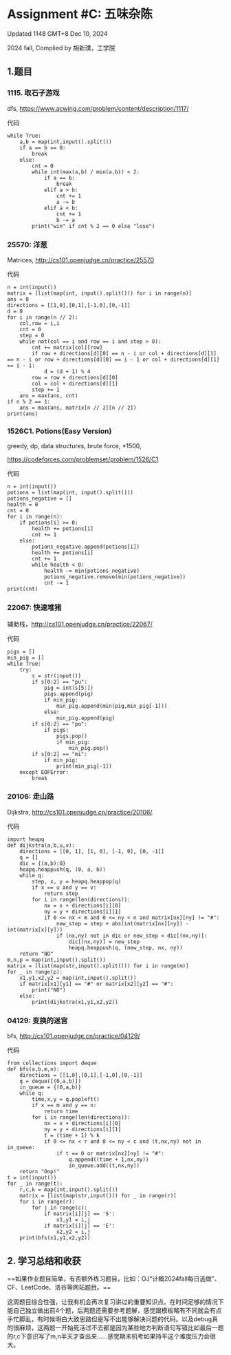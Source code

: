 # Assignment #C: 五味杂陈



Updated 1148 GMT+8 Dec 10, 2024

2024 fall, Complied by 胡新璞，工学院



## 1.题目



### 1115. 取石子游戏

dfs, https://www.acwing.com/problem/content/description/1117/

代码

```
while True:
    a,b = map(int,input().split())
    if a == b == 0:
        break
    else:
        cnt = 0
        while int(max(a,b) / min(a,b)) < 2:
            if a == b:
                break
            elif a > b:
                cnt += 1
                a -= b
            elif a < b:
                cnt += 1
                b -= a
        print("win" if cnt % 2 == 0 else "lose")
```

 

### 25570: 洋葱

Matrices, http://cs101.openjudge.cn/practice/25570

代码

```
n = int(input())
matrix = [list(map(int, input().split())) for i in range(n)]
ans = 0
directions = [[1,0],[0,1],[-1,0],[0,-1]]
d = 0
for i in range(n // 2):
    col,row = i,i
    cnt = 0
    step = 0
    while not(col == i and row == i and step > 0):
        cnt += matrix[col][row]
        if row + directions[d][0] == n - i or col + directions[d][1] == n - i or row + directions[d][0] == i - 1 or col + directions[d][1] == i - 1:
            d = (d + 1) % 4
        row = row + directions[d][0]
        col = col + directions[d][1]
        step += 1
    ans = max(ans, cnt)
if n % 2 == 1:
    ans = max(ans, matrix[n // 2][n // 2])
print(ans)
```



###  1526C1. Potions(Easy Version)

greedy, dp, data structures, brute force, *1500,

 https://codeforces.com/problemset/problem/1526/C1

代码

```
n = int(input())
potions = list(map(int, input().split()))
potions_negative = []
health = 0
cnt = 0
for i in range(n):
    if potions[i] >= 0:
        health += potions[i]
        cnt += 1
    else:
        potions_negative.append(potions[i])
        health += potions[i]
        cnt += 1
        while health < 0:
            health -= min(potions_negative)
            potions_negative.remove(min(potions_negative))
            cnt -= 1
print(cnt)
```



### 22067: 快速堆猪

辅助栈，http://cs101.openjudge.cn/practice/22067/

代码

```
pigs = []
min_pig = []
while True:
    try:
        s = str(input())
        if s[0:2] == "pu":
            pig = int(s[5:])
            pigs.append(pig)
            if min_pig:
                min_pig.append(min(pig,min_pig[-1]))
            else:
                min_pig.append(pig)
        if s[0:2] == "po":
            if pigs:
                pigs.pop()
                if min_pig:
                    min_pig.pop()
        if s[0:2] == "mi":
            if min_pig:
                print(min_pig[-1])
    except EOFError:
        break
```



### 20106: 走山路

Dijkstra, http://cs101.openjudge.cn/practice/20106/

代码

```
import heapq 
def dijkstra(a,b,u,v):
    directions = [[0, 1], [1, 0], [-1, 0], [0, -1]]
    q = []
    dic = {(a,b):0}
    heapq.heappush(q, (0, a, b))
    while q:
        step, x, y = heapq.heappop(q)
        if x == u and y == v:
            return step
        for i in range(len(directions)):
            nx = x + directions[i][0]
            ny = y + directions[i][1]
            if 0 <= nx < m and 0 <= ny < n and matrix[nx][ny] != "#":
                new_step = step + abs(int(matrix[nx][ny]) - int(matrix[x][y]))
                if (nx,ny) not in dic or new_step < dic[(nx,ny)]:
                    dic[(nx,ny)] = new_step
                    heapq.heappush(q, (new_step, nx, ny))
    return "NO"
m,n,p = map(int,input().split())
matrix = [list(map(str,input().split())) for i in range(m)]
for _ in range(p):
    x1,y1,x2,y2 = map(int,input().split())
    if matrix[x1][y1] == "#" or matrix[x2][y2] == "#":
        print("NO")
    else:
        print(dijkstra(x1,y1,x2,y2))
```



### 04129: 变换的迷宫

bfs, http://cs101.openjudge.cn/practice/04129/

代码

```
from collections import deque
def bfs(a,b,m,n):
    directions = [[1,0],[0,1],[-1,0],[0,-1]]
    q = deque([(0,a,b)])
    in_queue = {(0,a,b)}
    while q:
        time,x,y = q.popleft()
        if x == m and y == n:
            return time
        for i in range(len(directions)):
            nx = x + directions[i][0]
            ny = y + directions[i][1]
            t = (time + 1) % k
            if 0 <= nx < r and 0 <= ny < c and (t,nx,ny) not in in_queue:
                if t == 0 or matrix[nx][ny] != "#":
                    q.append((time + 1,nx,ny))
                    in_queue.add((t,nx,ny))
    return "Oop!"
t = int(input())
for _ in range(t):
    r,c,k = map(int,input().split())
    matrix = [list(map(str,input())) for _ in range(r)]
    for i in range(r):
        for j in range(c):
            if matrix[i][j] == 'S':
                x1,y1 = i,j
            if matrix[i][j] == 'E':
                x2,y2 = i,j
    print(bfs(x1,y1,x2,y2))
```





## 2. 学习总结和收获

==如果作业题目简单，有否额外练习题目，比如：OJ“计概2024fall每日选做”、CF、LeetCode、洛谷等网站题目。==

 

这周题目综合性强，让我有机会再次复习讲过的重要知识点。在时间足够的情况下能自己独立做出前4个题，后两题还需要参考题解，感觉跟模板略有不同就会有点手忙脚乱，有时候明白大致思路但是写不出能够解决问题的代码。以及debug真的很麻烦，这两题一开始死活过不去都是因为某些地方判断语句写错比如最后一题的r,c下意识写了m,n半天才查出来……感觉期末机考如果持平这个难度压力会很大。